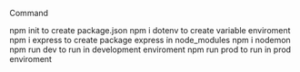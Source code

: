 Command

npm init to create package.json
npm i dotenv to create variable enviroment
npm i express to create package express in node_modules
npm i nodemon
npm run dev to run in development enviroment
npm run prod to run in prod enviroment
